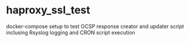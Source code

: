 # haproxy_ssl_test
docker-compose setup to test OCSP response creator and updater script inclusing Rsyslog logging and CRON script execution
